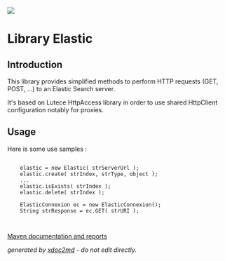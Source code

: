 ![](http://dev.lutece.paris.fr/jenkins/buildStatus/icon?job=elk-library-elastic-deploy)
# Library Elastic

## Introduction

This library provides simplified methods to perform HTTP requests (GET, POST, ...) to an Elastic Search server.

It's based on Lutece HttpAccess library in order to use shared HttpClient configuration notably for proxies.

## Usage

Here is some use samples :


```

    elastic = new Elastic( strServerUrl );
    elastic.create( strIndex, strType, object );
    ...                    
    elastic.isExists( strIndex );                    
    elastic.delete( strIndex );
                        
    ElasticConnexion ec = new ElasticConnexion();
    String strResponse = ec.GET( strURI );                                        

                    
```



[Maven documentation and reports](http://dev.lutece.paris.fr/plugins/library-elastic/)



 *generated by [xdoc2md](https://github.com/lutece-platform/tools-maven-xdoc2md-plugin) - do not edit directly.*